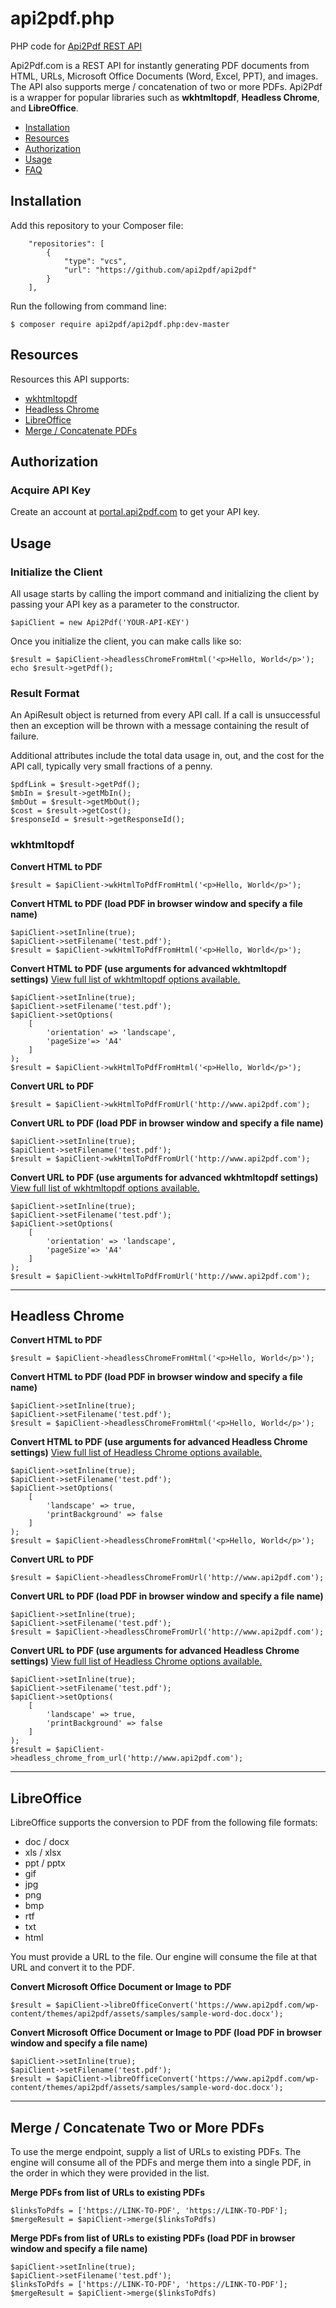 # api2pdf.php
PHP code for [Api2Pdf REST API](https://www.api2pdf.com/documentation) 

Api2Pdf.com is a REST API for instantly generating PDF documents from HTML, URLs, Microsoft Office Documents (Word, Excel, PPT), and images. The API also supports merge / concatenation of two or more PDFs. Api2Pdf is a wrapper for popular libraries such as **wkhtmltopdf**, **Headless Chrome**, and **LibreOffice**.

- [Installation](#installation)
- [Resources](#resources)
- [Authorization](#authorization)
- [Usage](#usage)
- [FAQ](https://www.api2pdf.com/faq)


## <a name="installation"></a>Installation

Add this repository to your Composer file:

```
    "repositories": [
        {
            "type": "vcs",
            "url": "https://github.com/api2pdf/api2pdf"
        }
    ],
```

Run the following from command line:

``$ composer require api2pdf/api2pdf.php:dev-master``

## <a name="resources"></a>Resources

Resources this API supports:

- [wkhtmltopdf](#wkhtmltopdf)
- [Headless Chrome](#chrome)
- [LibreOffice](#libreoffice)
- [Merge / Concatenate PDFs](#merge)

## <a name="authorization"></a>Authorization

### Acquire API Key

Create an account at [portal.api2pdf.com](https://portal.api2pdf.com/register) to get your API key.
    
## <a name="#usage"></a>Usage

### Initialize the Client

All usage starts by calling the import command and initializing the client by passing your API key as a parameter to the constructor.

    $apiClient = new Api2Pdf('YOUR-API-KEY')

Once you initialize the client, you can make calls like so:

    $result = $apiClient->headlessChromeFromHtml('<p>Hello, World</p>');
    echo $result->getPdf();
    
### Result Format

An ApiResult object is returned from every API call. If a call is unsuccessful then an exception will be thrown with a message containing the result of failure. 

Additional attributes include the total data usage in, out, and the cost for the API call, typically very small fractions of a penny.

    $pdfLink = $result->getPdf();
    $mbIn = $result->getMbIn();
    $mbOut = $result->getMbOut();
    $cost = $result->getCost();
    $responseId = $result->getResponseId();
    
### <a name="wkhtmltopdf"></a> wkhtmltopdf

**Convert HTML to PDF**

    $result = $apiClient->wkHtmlToPdfFromHtml('<p>Hello, World</p>');
    
**Convert HTML to PDF (load PDF in browser window and specify a file name)**

    $apiClient->setInline(true);
    $apiClient->setFilename('test.pdf');
    $result = $apiClient->wkHtmlToPdfFromHtml('<p>Hello, World</p>');
    
**Convert HTML to PDF (use arguments for advanced wkhtmltopdf settings)**
[View full list of wkhtmltopdf options available.](https://www.api2pdf.com/documentation/advanced-options-wkhtmltopdf/)

    $apiClient->setInline(true);
    $apiClient->setFilename('test.pdf');
    $apiClient->setOptions(
        [
            'orientation' => 'landscape', 
            'pageSize'=> 'A4'
        ]
    );
    $result = $apiClient->wkHtmlToPdfFromHtml('<p>Hello, World</p>');

**Convert URL to PDF**

    $result = $apiClient->wkHtmlToPdfFromUrl('http://www.api2pdf.com');
    
**Convert URL to PDF (load PDF in browser window and specify a file name)**

    $apiClient->setInline(true);
    $apiClient->setFilename('test.pdf');
    $result = $apiClient->wkHtmlToPdfFromUrl('http://www.api2pdf.com');
    
**Convert URL to PDF (use arguments for advanced wkhtmltopdf settings)**
[View full list of wkhtmltopdf options available.](https://www.api2pdf.com/documentation/advanced-options-wkhtmltopdf/)

    $apiClient->setInline(true);
    $apiClient->setFilename('test.pdf');
    $apiClient->setOptions(
        [
            'orientation' => 'landscape', 
            'pageSize'=> 'A4'
        ]
    );
    $result = $apiClient->wkHtmlToPdfFromUrl('http://www.api2pdf.com');


---

## <a name="chrome"></a>Headless Chrome

**Convert HTML to PDF**

    $result = $apiClient->headlessChromeFromHtml('<p>Hello, World</p>');
    
**Convert HTML to PDF (load PDF in browser window and specify a file name)**

    $apiClient->setInline(true);
    $apiClient->setFilename('test.pdf');
    $result = $apiClient->headlessChromeFromHtml('<p>Hello, World</p>');
    
**Convert HTML to PDF (use arguments for advanced Headless Chrome settings)**
[View full list of Headless Chrome options available.](https://www.api2pdf.com/documentation/advanced-options-headless-chrome/)

    $apiClient->setInline(true);
    $apiClient->setFilename('test.pdf');
    $apiClient->setOptions(
        [
            'landscape' => true, 
            'printBackground' => false
        ]
    );        
    $result = $apiClient->headlessChromeFromHtml('<p>Hello, World</p>');

**Convert URL to PDF**

    $result = $apiClient->headlessChromeFromUrl('http://www.api2pdf.com');
    
**Convert URL to PDF (load PDF in browser window and specify a file name)**

    $apiClient->setInline(true);
    $apiClient->setFilename('test.pdf');
    $result = $apiClient->headlessChromeFromUrl('http://www.api2pdf.com');
    
**Convert URL to PDF (use arguments for advanced Headless Chrome settings)**
[View full list of Headless Chrome options available.](https://www.api2pdf.com/documentation/advanced-options-headless-chrome/)

    $apiClient->setInline(true);
    $apiClient->setFilename('test.pdf');
    $apiClient->setOptions(
        [
            'landscape' => true, 
            'printBackground' => false
        ]
    );        
    $result = $apiClient->headless_chrome_from_url('http://www.api2pdf.com');
    
---

## <a name="libreoffice"></a>LibreOffice

LibreOffice supports the conversion to PDF from the following file formats:

- doc / docx
- xls / xlsx
- ppt / pptx
- gif
- jpg
- png
- bmp
- rtf
- txt 
- html

You must provide a URL to the file. Our engine will consume the file at that URL and convert it to the PDF.

**Convert Microsoft Office Document or Image to PDF**

    $result = $apiClient->libreOfficeConvert('https://www.api2pdf.com/wp-content/themes/api2pdf/assets/samples/sample-word-doc.docx');
    
**Convert Microsoft Office Document or Image to PDF (load PDF in browser window and specify a file name)**

    $apiClient->setInline(true);
    $apiClient->setFilename('test.pdf');
    $result = $apiClient->libreOfficeConvert('https://www.api2pdf.com/wp-content/themes/api2pdf/assets/samples/sample-word-doc.docx');
    
---
    
## <a name="merge"></a>Merge / Concatenate Two or More PDFs

To use the merge endpoint, supply a list of URLs to existing PDFs. The engine will consume all of the PDFs and merge them into a single PDF, in the order in which they were provided in the list.

**Merge PDFs from list of URLs to existing PDFs**

    $linksToPdfs = ['https://LINK-TO-PDF', 'https://LINK-TO-PDF'];
    $mergeResult = $apiClient->merge($linksToPdfs)

**Merge PDFs from list of URLs to existing PDFs (load PDF in browser window and specify a file name)**

    $apiClient->setInline(true);
    $apiClient->setFilename('test.pdf');
    $linksToPdfs = ['https://LINK-TO-PDF', 'https://LINK-TO-PDF'];
    $mergeResult = $apiClient->merge($linksToPdfs)
    
